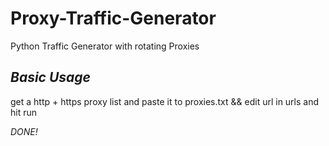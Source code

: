 # Proxy-Traffic-Generator
 Python Traffic Generator with rotating Proxies

*Basic Usage*
-----------
get a http + https proxy list and paste it to proxies.txt &&
edit url in urls and hit run

*DONE!*